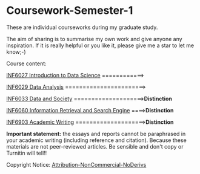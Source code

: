 # Coursework-Semester-1

These are individual courseworks during my graduate study. 

The aim of sharing is to summarise my own work and give anyone any inspiration. If it is really helpful or you like it, please give me a star to let me know;-)

Course  content:

[INF6027 Introduction to Data Science](https://github.com/H-Z-Kevin/Coursework-Semester-1/blob/master/Coursework-Final-Version/Introduction_to_Data_Science.pdf) ============>

[INF6029 Data Analysis](https://github.com/H-Z-Kevin/Coursework-Semester-1/issues/4)         =======================>

[INF6033 Data and Society](https://github.com/H-Z-Kevin/Coursework-Semester-1/issues/1)       ====================>**Distinction**

[INF6060 Information Retrieval and Search Engine](https://github.com/H-Z-Kevin/Coursework-Semester-1/issues/2) ====>**Distinction**

[INF6903 Academic Writing](https://github.com/H-Z-Kevin/Coursework-Semester-1/issues/3)      ====================>**Distinction**

**Important statement:** the essays and reports cannot be paraphrased in your academic writing (including reference and citation). Because these materials are not peer-reviewed articles. Be sensible and don't copy or Turnitin will tell!!

Copyright Notice: [Attribution-NonCommercial-NoDerivs](https://creativecommons.org/licenses/by-nc-nd/3.0/deed.en)
